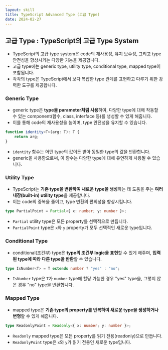 ```yaml
---
layout: skill
title: TypeScript Advanced Type (고급 Type)
date: 2024-02-27
---
```





## 고급 Type : TypeScript의 고급 Type System

- TypeScript의 고급 type system은 code의 재사용성, 유지 보수성, 그리고 type 안전성을 향상시키는 다양한 기능을 제공합니다.
- 고급 type에는 generic type, utility type, conditional type, mapped type이 포함됩니다.
- 각각의 type은 TypeScript에서 보다 복잡한 type 관계를 표현하고 다루기 위한 강력한 도구를 제공합니다.


### Generic Type

- generic type은 **type을 parameter처럼 사용**하여, 다양한 type에 대해 작동할 수 있는 component(함수, class, interface 등)를 생성할 수 있게 해줍니다.
- 이를 통해 code의 재사용성을 높이며, type 안전성을 유지할 수 있습니다.

```typescript
function identity<T>(arg: T): T {
    return arg;
}
```

- `identity` 함수는 어떤 type의 값이든 받아 동일한 type의 값을 반환합니다.
- generic을 사용함으로써, 이 함수는 다양한 type에 대해 유연하게 사용될 수 있습니다.


### Utility Type

- TypeScript는 **기존 type을 변환하여 새로운 type을 생성**하는 데 도움을 주는 **여러 내장(built-in) utility type**을 제공합니다.
- 이는 code의 중복을 줄이고, type 변환의 편의성을 향상시킵니다.

```typescript
type PartialPoint = Partial<{ x: number; y: number }>;
```

- `Partial` utility type은 모든 property를 선택적으로 만듭니다.
- `PartialPoint` type은 `x`와 `y` property가 모두 선택적인 새로운 type입니다.


### Conditional Type

- conditional(조건부) type은 **type의 조건부 logic을 표현**할 수 있게 해주며, **입력된 type에 따라 다른 type을 반환**할 수 있습니다.

```typescript
type IsNumber<T> = T extends number ? "yes" : "no";
```

- `IsNumber` type은 `T`가 `number` type에 할당 가능한 경우 "yes" type을, 그렇지 않은 경우 "no" type을 반환합니다.


### Mapped Type

- mapped type은 **기존 type의 property를 반복하여 새로운 type을 생성하거나 변형**할 수 있게 해줍니다.

```typescript
type ReadonlyPoint = Readonly<{ x: number; y: number }>;
```

- `Readonly` mapped type은 모든 property를 읽기 전용(readonly)으로 만듭니다.
- `ReadonlyPoint` type은 `x`와 `y`가 읽기 전용인 새로운 type입니다.
